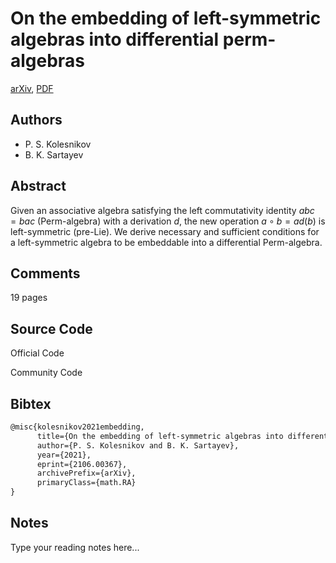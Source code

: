 
# On the embedding of left-symmetric algebras into differential perm-algebras

[arXiv](https://arxiv.org/abs/2106.0367), [PDF](https://arxiv.org/pdf/2106.0367.pdf)

## Authors

- P. S. Kolesnikov
- B. K. Sartayev

## Abstract

Given an associative algebra satisfying the left commutativity identity $abc=bac$ (Perm-algebra) with a derivation $d$, the new operation $a\circ b = a d(b)$ is left-symmetric (pre-Lie). We derive necessary and sufficient conditions for a left-symmetric algebra to be embeddable into a differential Perm-algebra.

## Comments

19 pages

## Source Code

Official Code



Community Code



## Bibtex

```tex
@misc{kolesnikov2021embedding,
      title={On the embedding of left-symmetric algebras into differential perm-algebras}, 
      author={P. S. Kolesnikov and B. K. Sartayev},
      year={2021},
      eprint={2106.00367},
      archivePrefix={arXiv},
      primaryClass={math.RA}
}
```

## Notes

Type your reading notes here...

